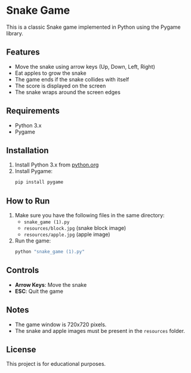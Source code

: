 # Snake Game

This is a classic Snake game implemented in Python using the Pygame library.

## Features
- Move the snake using arrow keys (Up, Down, Left, Right)
- Eat apples to grow the snake
- The game ends if the snake collides with itself
- The score is displayed on the screen
- The snake wraps around the screen edges

## Requirements
- Python 3.x
- Pygame

## Installation
1. Install Python 3.x from [python.org](https://www.python.org/downloads/)
2. Install Pygame:
   ```sh
   pip install pygame
   ```

## How to Run
1. Make sure you have the following files in the same directory:
   - `snake_game (1).py`
   - `resources/block.jpg` (snake block image)
   - `resources/apple.jpg` (apple image)
2. Run the game:
   ```sh
   python "snake_game (1).py"
   ```

## Controls
- **Arrow Keys**: Move the snake
- **ESC**: Quit the game

## Notes
- The game window is 720x720 pixels.
- The snake and apple images must be present in the `resources` folder.

## License
This project is for educational purposes.
